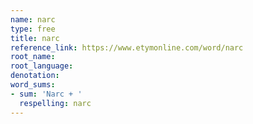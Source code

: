 ```yaml
---
name: narc
type: free
title: narc
reference_link: https://www.etymonline.com/word/narc
root_name: 
root_language: 
denotation: 
word_sums:
- sum: 'Narc + '
  respelling: narc
---
```


